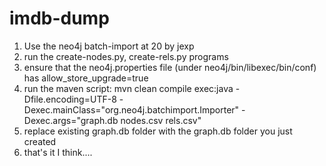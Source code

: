 imdb-dump
=========

1. Use the neo4j batch-import at 20 by jexp 
2. run the create-nodes.py, create-rels.py programs
3. ensure that the neo4j.properties file (under neo4j/bin/libexec/bin/conf) has allow_store_upgrade=true
4. run the maven script: 
    mvn clean compile exec:java -Dfile.encoding=UTF-8 -Dexec.mainClass="org.neo4j.batchimport.Importer" -Dexec.args="graph.db nodes.csv rels.csv"
4. replace existing graph.db folder with the graph.db folder you just created
5. that's it I think....

